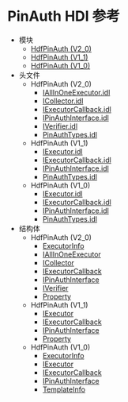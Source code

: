 # PinAuth HDI 参考

- 模块
    - [HdfPinAuth (V2_0)](_hdf_pin_auth_v20.md)
    - [HdfPinAuth (V1_1)](_hdf_pin_auth_v11.md)
    - [HdfPinAuth (V1_0)](_hdf_pin_auth_v10.md)
- 头文件
    - HdfPinAuth (V2_0)
        - [IAllInOneExecutor.idl](_i_all_in_one_executor_8idl_v20.md)
        - [ICollector.idl](_i_collector_8idl_v20.md)
        - [IExecutorCallback.idl](_i_executor_callback_8idl_v20.md)
        - [IPinAuthInterface.idl](_i_pin_auth_interface_8idl_v20.md)
        - [IVerifier.idl](_i_verifier_8idl_v20.md)
        - [PinAuthTypes.idl](_pin_auth_types_8idl_v20.md)
    - HdfPinAuth (V1_1)
        - [IExecutor.idl](_i_executor_8idl_pinauth_v11.md)
        - [IExecutorCallback.idl](_i_executor_callback_8idl_pinauth_v11.md)
        - [IPinAuthInterface.idl](_i_pin_auth_interface_8idl_v11.md)
        - [PinAuthTypes.idl](_pin_auth_types_8idl_v11.md)
    - HdfPinAuth (V1_0)
        - [IExecutor.idl](_i_executor_8idl_pinauth_v10.md)
        - [IExecutorCallback.idl](_i_executor_callback_8idl_pinauth_v10.md)
        - [IPinAuthInterface.idl](_i_pin_auth_interface_8idl_v10.md)
        - [PinAuthTypes.idl](_pin_auth_types_8idl_v10.md)
- 结构体
    - HdfPinAuth (V2_0)
        - [ExecutorInfo](_executor_info_v20.md)
        - [IAllInOneExecutor](interface_i_all_in_one_executor_v20.md)
        - [ICollector](interface_i_collector_v20.md)
        - [IExecutorCallback](interface_i_executor_callback_v20.md)
        - [IPinAuthInterface](interface_i_pin_auth_interface_v20.md)
        - [IVerifier](interface_i_verifier_v20.md)
        - [Property](_property_v20.md)
    - HdfPinAuth (V1_1)
        - [IExecutor](interface_i_executor_pinauth_v11.md)
        - [IExecutorCallback](interface_i_executor_callback_pinauth_v11.md)
        - [IPinAuthInterface](interface_i_pin_auth_interface_v11.md)
        - [Property](_property_pinauth_v11.md)
    - HdfPinAuth (V1_0)
        - [ExecutorInfo](_executor_info_pinauth_v10.md)
        - [IExecutor](interface_i_executor_pinauth_v10.md)
        - [IExecutorCallback](interface_i_executor_callback_pinauth_v10.md)
        - [IPinAuthInterface](interface_i_pin_auth_interface_v10.md)
        - [TemplateInfo](_template_info_pinauth_v10.md)

